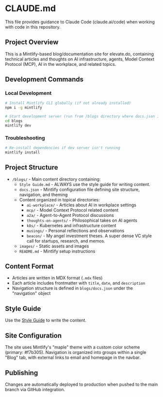 # CLAUDE.md

This file provides guidance to Claude Code (claude.ai/code) when working with code in this repository.

## Project Overview

This is a Mintlify-based blog/documentation site for elevate.do, containing technical articles and thoughts on AI infrastructure, agents, Model Context Protocol (MCP), AI in the workplace, and related topics.

## Development Commands

### Local Development
```bash
# Install Mintlify CLI globally (if not already installed)
npm i -g mintlify

# Start development server (run from /blogs directory where docs.json is located)
cd blogs
mintlify dev
```

### Troubleshooting
```bash
# Re-install dependencies if dev server isn't running
mintlify install
```

## Project Structure

- `/blogs/` - Main content directory containing:
  - `Style Guide.md` - ALWAYS use the style guide for writing content.
  - `docs.json` - Mintlify configuration file defining site structure, navigation, and theming
  - Content organized in topical directories:
    - `ai-workplace/` - Articles about AI in workplace settings
    - `mcp/` - Model Context Protocol related content
    - `a2a/` - Agent-to-Agent Protocol discussions
    - `thoughts-on-agents/` - Philosophical takes on AI agents
    - `k8s/` - Kubernetes and infrastructure content
    - `musings/` - Personal reflections and observations
    - `beacon/` - My angel investment theses. A super dense VC style call for startups, research, and memos.
  - `images/` - Static assets and images
  - `README.md` - Mintlify setup instructions

## Content Format

- Articles are written in MDX format (`.mdx` files)
- Each article includes frontmatter with `title`, `date`, and `description`
- Navigation structure is defined in `blogs/docs.json` under the "navigation" object

## Style Guide
Use the [Style Guide](/blogs/Style%20Guide.md) to write the content.

## Site Configuration

The site uses Mintlify's "maple" theme with a custom color scheme (primary: #f7b305). Navigation is organized into groups within a single "Blog" tab, with external links to email and homepage in the navbar.

## Publishing

Changes are automatically deployed to production when pushed to the main branch via GitHub integration.